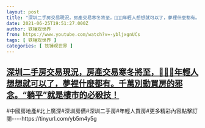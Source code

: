 ```yaml
---
layout: post
title: "深圳二手房交易現況，房產交易寒冬將至，🌟🙏👞年輕人想想就可以了，夢裡什麼都有。千萬別動買房的邪念。“躺平”就是樓市的必殺技！"
date: 2021-06-25T19:51:27.000Z
author: 铁锤观世界
from: https://www.youtube.com/watch?v=-ybljxgnUCs
tags: [ 铁锤观世界 ]
categories: [ 铁锤观世界 ]
---
```

<!--1624650687000-->
[深圳二手房交易現況，房產交易寒冬將至，🌟🙏👞年輕人想想就可以了，夢裡什麼都有。千萬別動買房的邪念。“躺平”就是樓市的必殺技！](https://www.youtube.com/watch?v=-ybljxgnUCs)
------

<div>
#中國房地產#北上廣深#深圳房價#深圳二手房#年輕人買房#更多精彩內容點擊訂閱----https://tinyurl.com/yb5m4y5g
</div>
